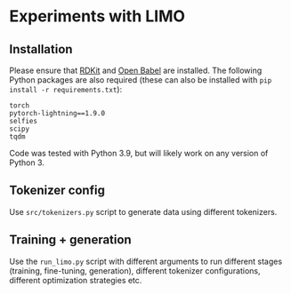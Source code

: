 # Experiments with LIMO


## Installation

Please ensure that [RDKit](https://www.rdkit.org/docs/Install.html) and [Open Babel](https://openbabel.org/wiki/Category:Installation) are installed. The following Python packages are also required (these can also be installed with `pip install -r requirements.txt`):

```
torch
pytorch-lightning==1.9.0
selfies
scipy
tqdm
```

Code was tested with Python 3.9, but will likely work on any version of Python 3.

## Tokenizer config

Use `src/tokenizers.py` script to generate data using different tokenizers.

## Training + generation

Use the `run_limo.py` script with different arguments to run different stages (training, fine-tuning, generation), different tokenizer configurations, different optimization strategies etc.

